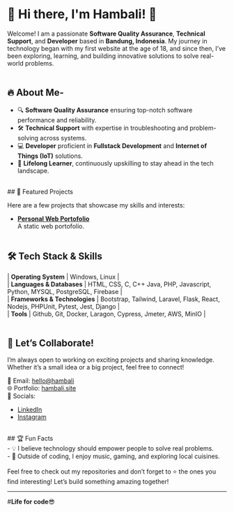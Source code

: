 # 👋 Hi there, I'm Hambali! 🌟  

Welcome! I am a passionate **Software Quality Assurance**, **Technical Support**, and **Developer** based in **Bandung, Indonesia**. My journey in technology began with my first website at the age of 18, and since then, I’ve been exploring, learning, and building innovative solutions to solve real-world problems.  
<br>
## 🔥 About Me- 
- 🔍 **Software Quality Assurance** ensuring top-notch software performance and reliability.  
- 🛠️ **Technical Support** with expertise in troubleshooting and problem-solving across systems.  
- 💻 **Developer** proficient in **Fullstack Development** and **Internet of Things (IoT)** solutions.
- 🎨 **Lifelong Learner**, continuously upskilling to stay ahead in the tech landscape.  
<br>
## 🌟 Featured Projects  

Here are a few projects that showcase my skills and interests:  

- **[Personal Web Portofolio](https://github.com/hambaliFadib/portofolio)**  
   A static web portofolio.  
   <br>
## 🛠️ Tech Stack & Skills  

| **Operating System**            | Windows, Linux                                                                    |  
| **Languages & Databases**       | HTML, CSS, C, C++ Java, PHP, Javascript, Python, MYSQL, PostgreSQL, Firebase      |  
| **Frameworks & Technologies**   | Bootstrap, Tailwind, Laravel, Flask, React, Nodejs, PHPUnit, Pytest, Jest, Django |  
| **Tools**                       | Github, Git, Docker, Laragon, Cypress, Jmeter, AWS, MinIO                         |  
<br>
## 🎯 Let’s Collaborate!  
I’m always open to working on exciting projects and sharing knowledge. Whether it’s a small idea or a big project, feel free to connect!  

📧 Email: [hello@hambali](mailto:fadibhambali@gmail.com)  
🌐 Portfolio: [hambali.site](https://www.hambali.site/)  
📱 Socials:  
- [LinkedIn](https://linkedin.com/in/hambali-fadib-502886276/)    
- [Instagram](https://instagram.com/hambalifadib)  
<br>
## 🏆 Fun Facts <br> 
- 💡 I believe technology should empower people to solve real problems.<br>
- 🎨 Outside of coding, I enjoy music, gaming, and exploring local cuisines.<br>  
<br>
Feel free to check out my repositories and don’t forget to ⭐ the ones you find interesting! Let’s build something amazing together!  

---
#**Life for code**😎  
